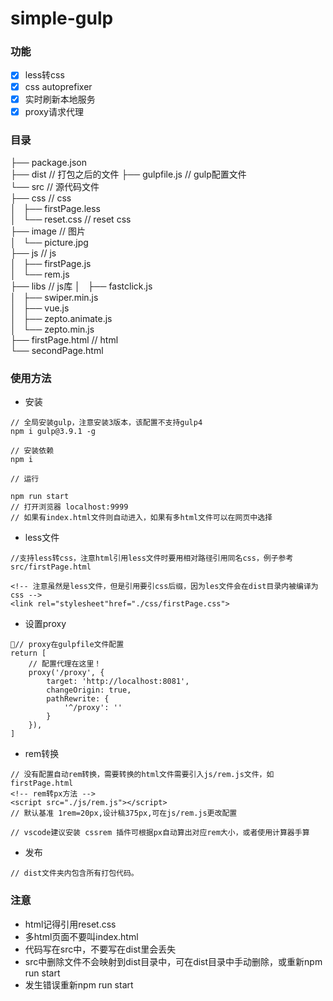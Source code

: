 # simple-gulp

### 功能

- [x] less转css
- [x] css autoprefixer
- [x] 实时刷新本地服务
- [x] proxy请求代理

### 目录

├── package.json    
├── dist            // 打包之后的文件
├── gulpfile.js      // gulp配置文件          
└── src             // 源代码文件        
    ├── css          // css          
    │   ├── firstPage.less      
    │   └── reset.css         // reset css        
    ├── image       // 图片                
    │   └── picture.jpg   
    ├── js          // js          
    │   ├── firstPage.js   
    │   └── rem.js   
    ├── libs       // js库
    │   ├── fastclick.js     
    │   ├── swiper.min.js   
    │   ├── vue.js   
    │   ├── zepto.animate.js  
    │   └── zepto.min.js   
    ├── firstPage.html       // html      
    └── secondPage.html       

### 使用方法
+ 安装
```
// 全局安装gulp，注意安装3版本，该配置不支持gulp4
npm i gulp@3.9.1 -g

// 安装依赖
npm i

// 运行

npm run start
// 打开浏览器 localhost:9999
// 如果有index.html文件则自动进入，如果有多html文件可以在网页中选择
``` 
+ less文件
```
//支持less转css，注意html引用less文件时要用相对路径引用同名css，例子参考src/firstPage.html         

<!-- 注意虽然是less文件，但是引用要引css后缀，因为les文件会在dist目录内被编译为css -->        
<link rel="stylesheet"href="./css/firstPage.css">

```   
+ 设置proxy
```
// proxy在gulpfile文件配置        
return [
    // 配置代理在这里！
    proxy('/proxy', {
        target: 'http://localhost:8081',
        changeOrigin: true,
        pathRewrite: {
            '^/proxy': ''
        }
    }),
]
```  

+ rem转换
```
// 没有配置自动rem转换，需要转换的html文件需要引入js/rem.js文件，如firstPage.html      
<!-- rem转px方法 -->         
<script src="./js/rem.js"></script>         
// 默认基准 1rem=20px,设计稿375px,可在js/rem.js更改配置

// vscode建议安装 cssrem 插件可根据px自动算出对应rem大小，或者使用计算器手算
```

+ 发布
```
// dist文件夹内包含所有打包代码。
```

### 注意
+ html记得引用reset.css
+ 多html页面不要叫index.html
+ 代码写在src中，不要写在dist里会丢失
+ src中删除文件不会映射到dist目录中，可在dist目录中手动删除，或重新npm run start
+ 发生错误重新npm run start